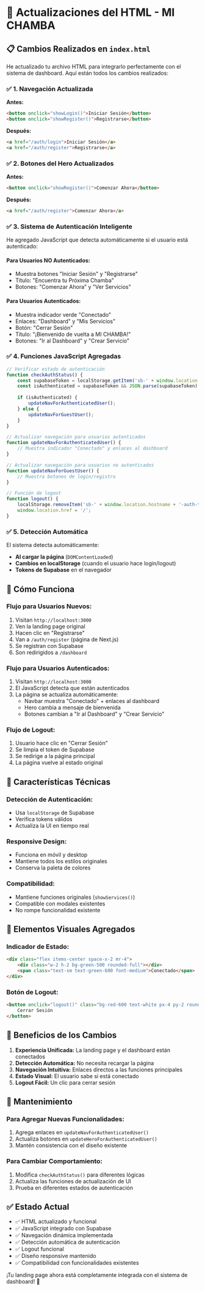# 🔄 Actualizaciones del HTML - MI CHAMBA

## 📋 Cambios Realizados en `index.html`

He actualizado tu archivo HTML para integrarlo perfectamente con el sistema de dashboard. Aquí están todos los cambios realizados:

### ✅ **1. Navegación Actualizada**

**Antes:**
```html
<button onclick="showLogin()">Iniciar Sesión</button>
<button onclick="showRegister()">Registrarse</button>
```

**Después:**
```html
<a href="/auth/login">Iniciar Sesión</a>
<a href="/auth/register">Registrarse</a>
```

### ✅ **2. Botones del Hero Actualizados**

**Antes:**
```html
<button onclick="showRegister()">Comenzar Ahora</button>
```

**Después:**
```html
<a href="/auth/register">Comenzar Ahora</a>
```

### ✅ **3. Sistema de Autenticación Inteligente**

He agregado JavaScript que detecta automáticamente si el usuario está autenticado:

#### **Para Usuarios NO Autenticados:**
- Muestra botones "Iniciar Sesión" y "Registrarse"
- Título: "Encuentra tu Próxima Chamba"
- Botones: "Comenzar Ahora" y "Ver Servicios"

#### **Para Usuarios Autenticados:**
- Muestra indicador verde "Conectado"
- Enlaces: "Dashboard" y "Mis Servicios"
- Botón: "Cerrar Sesión"
- Título: "¡Bienvenido de vuelta a MI CHAMBA!"
- Botones: "Ir al Dashboard" y "Crear Servicio"

### ✅ **4. Funciones JavaScript Agregadas**

```javascript
// Verificar estado de autenticación
function checkAuthStatus() {
    const supabaseToken = localStorage.getItem('sb-' + window.location.hostname + '-auth-token');
    const isAuthenticated = supabaseToken && JSON.parse(supabaseToken).access_token;
    
    if (isAuthenticated) {
        updateNavForAuthenticatedUser();
    } else {
        updateNavForGuestUser();
    }
}

// Actualizar navegación para usuarios autenticados
function updateNavForAuthenticatedUser() {
    // Muestra indicador "Conectado" y enlaces al dashboard
}

// Actualizar navegación para usuarios no autenticados
function updateNavForGuestUser() {
    // Muestra botones de login/registro
}

// Función de logout
function logout() {
    localStorage.removeItem('sb-' + window.location.hostname + '-auth-token');
    window.location.href = '/';
}
```

### ✅ **5. Detección Automática**

El sistema detecta automáticamente:
- **Al cargar la página** (`DOMContentLoaded`)
- **Cambios en localStorage** (cuando el usuario hace login/logout)
- **Tokens de Supabase** en el navegador

## 🎯 **Cómo Funciona**

### **Flujo para Usuarios Nuevos:**
1. Visitan `http://localhost:3000`
2. Ven la landing page original
3. Hacen clic en "Registrarse"
4. Van a `/auth/register` (página de Next.js)
5. Se registran con Supabase
6. Son redirigidos a `/dashboard`

### **Flujo para Usuarios Autenticados:**
1. Visitan `http://localhost:3000`
2. El JavaScript detecta que están autenticados
3. La página se actualiza automáticamente:
   - Navbar muestra "Conectado" + enlaces al dashboard
   - Hero cambia a mensaje de bienvenida
   - Botones cambian a "Ir al Dashboard" y "Crear Servicio"

### **Flujo de Logout:**
1. Usuario hace clic en "Cerrar Sesión"
2. Se limpia el token de Supabase
3. Se redirige a la página principal
4. La página vuelve al estado original

## 🔧 **Características Técnicas**

### **Detección de Autenticación:**
- Usa `localStorage` de Supabase
- Verifica tokens válidos
- Actualiza la UI en tiempo real

### **Responsive Design:**
- Funciona en móvil y desktop
- Mantiene todos los estilos originales
- Conserva la paleta de colores

### **Compatibilidad:**
- Mantiene funciones originales (`showServices()`)
- Compatible con modales existentes
- No rompe funcionalidad existente

## 🎨 **Elementos Visuales Agregados**

### **Indicador de Estado:**
```html
<div class="flex items-center space-x-2 mr-4">
    <div class="w-2 h-2 bg-green-500 rounded-full"></div>
    <span class="text-sm text-green-600 font-medium">Conectado</span>
</div>
```

### **Botón de Logout:**
```html
<button onclick="logout()" class="bg-red-600 text-white px-4 py-2 rounded-lg text-sm font-medium hover:bg-red-700">
    Cerrar Sesión
</button>
```

## 🚀 **Beneficios de los Cambios**

1. **Experiencia Unificada:** La landing page y el dashboard están conectados
2. **Detección Automática:** No necesita recargar la página
3. **Navegación Intuitiva:** Enlaces directos a las funciones principales
4. **Estado Visual:** El usuario sabe si está conectado
5. **Logout Fácil:** Un clic para cerrar sesión

## 🔄 **Mantenimiento**

### **Para Agregar Nuevas Funcionalidades:**
1. Agrega enlaces en `updateNavForAuthenticatedUser()`
2. Actualiza botones en `updateHeroForAuthenticatedUser()`
3. Mantén consistencia con el diseño existente

### **Para Cambiar Comportamiento:**
1. Modifica `checkAuthStatus()` para diferentes lógicas
2. Actualiza las funciones de actualización de UI
3. Prueba en diferentes estados de autenticación

## ✅ **Estado Actual**

- ✅ HTML actualizado y funcional
- ✅ JavaScript integrado con Supabase
- ✅ Navegación dinámica implementada
- ✅ Detección automática de autenticación
- ✅ Logout funcional
- ✅ Diseño responsive mantenido
- ✅ Compatibilidad con funcionalidades existentes

¡Tu landing page ahora está completamente integrada con el sistema de dashboard! 🎉

